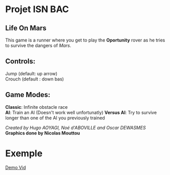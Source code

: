 # Projet ISN BAC

Life On Mars
-------------------
This game is a runner where you get to play the **Oportunity** rover as he tries to survive the dangers of *Mars*.
## Controls:  
Jump (default: up arrow)  
Crouch (default : down bas)  
## Game Modes:
__Classic__: Infinite obstacle race  
__AI__: Train an AI (Doesn't work well unfortunatly)
__Versus AI__: Try to survive longer than one of the AI you previously trained

*Created by Hugo AOYAGI, Noé d'ABOVILLE and Oscar DEWASMES*  
__Graphics done by Nicolas Mouttou__

# Exemple

[Demo Vid](https://media.giphy.com/media/hruP1G6GfEFDsOIsOn/giphy.gif)
